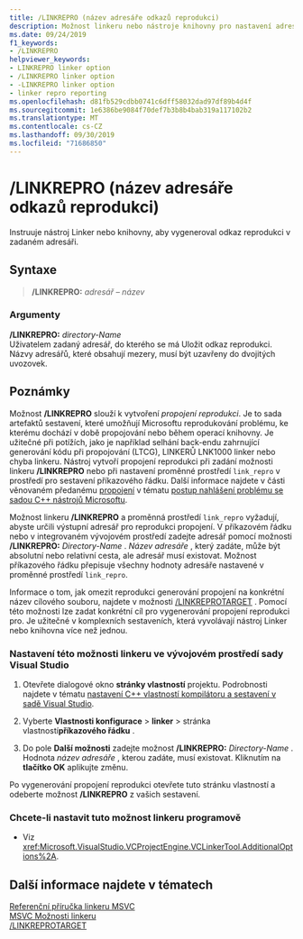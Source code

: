 ```yaml
---
title: /LINKREPRO (název adresáře odkazů reprodukci)
description: Možnost linkeru nebo nástroje knihovny pro nastavení adresáře pro odkaz reprodukci.
ms.date: 09/24/2019
f1_keywords:
- /LINKREPRO
helpviewer_keywords:
- LINKREPRO linker option
- /LINKREPRO linker option
- -LINKREPRO linker option
- linker repro reporting
ms.openlocfilehash: d81fb529cdbb0741c6dff58032dad97df89b4d4f
ms.sourcegitcommit: 1e6386be9084f70def7b3b8b4bab319a117102b2
ms.translationtype: MT
ms.contentlocale: cs-CZ
ms.lasthandoff: 09/30/2019
ms.locfileid: "71686850"
---
```

# <a name="linkrepro-link-repro-directory-name"></a>/LINKREPRO (název adresáře odkazů reprodukci)

Instruuje nástroj Linker nebo knihovny, aby vygeneroval odkaz reprodukci v zadaném adresáři.

## <a name="syntax"></a>Syntaxe

> **/LINKREPRO:** _adresář – název_

### <a name="arguments"></a>Argumenty

**/LINKREPRO:** _directory-Name_\
Uživatelem zadaný adresář, do kterého se má Uložit odkaz reprodukci. Názvy adresářů, které obsahují mezery, musí být uzavřeny do dvojitých uvozovek.

## <a name="remarks"></a>Poznámky

Možnost **/LINKREPRO** slouží k vytvoření *propojení reprodukci*. Je to sada artefaktů sestavení, které umožňují Microsoftu reprodukování problému, ke kterému dochází v době propojování nebo během operací knihovny. Je užitečné při potížích, jako je například selhání back-endu zahrnující generování kódu při propojování (LTCG), LINKERŮ LNK1000 linker nebo chyba linkeru. Nástroj vytvoří propojení reprodukci při zadání možnosti linkeru **/LINKREPRO** nebo při nastavení proměnné prostředí `link_repro` v prostředí pro sestavení příkazového řádku. Další informace najdete v části věnovaném předanému [propojení](../../overview/how-to-report-a-problem-with-the-visual-cpp-toolset.md#link-repros) v tématu [postup nahlášení problému se sadou C++ nástrojů Microsoftu](../../overview/how-to-report-a-problem-with-the-visual-cpp-toolset.md).

Možnost linkeru **/LINKREPRO** a proměnná prostředí `link_repro` vyžadují, abyste určili výstupní adresář pro reprodukci propojení. V příkazovém řádku nebo v integrovaném vývojovém prostředí zadejte adresář pomocí možnosti **/LINKREPRO:** _Directory-Name_ . _Název adresáře_ , který zadáte, může být absolutní nebo relativní cesta, ale adresář musí existovat. Možnost příkazového řádku přepisuje všechny hodnoty adresáře nastavené v proměnné prostředí `link_repro`.

Informace o tom, jak omezit reprodukci generování propojení na konkrétní název cílového souboru, najdete v možnosti [/LINKREPROTARGET](linkreprotarget.md) . Pomocí této možnosti lze zadat konkrétní cíl pro vygenerování propojení reprodukci pro. Je užitečné v komplexních sestaveních, která vyvolávají nástroj Linker nebo knihovna více než jednou.

### <a name="to-set-this-linker-option-in-the-visual-studio-development-environment"></a>Nastavení této možnosti linkeru ve vývojovém prostředí sady Visual Studio

1. Otevřete dialogové okno **stránky vlastností** projektu. Podrobnosti najdete v tématu [nastavení C++ vlastností kompilátoru a sestavení v sadě Visual Studio](../working-with-project-properties.md).

1. Vyberte **Vlastnosti konfigurace** > **linker** >  stránka vlastností**příkazového řádku** .

1. Do pole **Další možnosti** zadejte možnost **/LINKREPRO:** _Directory-Name_ . Hodnota _název adresáře_ , kterou zadáte, musí existovat. Kliknutím na **tlačítko OK** aplikujte změnu.

Po vygenerování propojení reprodukci otevřete tuto stránku vlastností a odeberte možnost **/LINKREPRO** z vašich sestavení.

### <a name="to-set-this-linker-option-programmatically"></a>Chcete-li nastavit tuto možnost linkeru programově

- Viz <xref:Microsoft.VisualStudio.VCProjectEngine.VCLinkerTool.AdditionalOptions%2A>.

## <a name="see-also"></a>Další informace najdete v tématech

[Referenční příručka linkeru MSVC](linking.md)\
[MSVC Možnosti linkeru](linker-options.md)\
[/LINKREPROTARGET](linkreprotarget.md)
